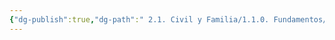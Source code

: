 ```yaml
---
{"dg-publish":true,"dg-path":" 2.1. Civil y Familia/1.1.0. Fundamentos/0.7 Los sujetos de derecho.md","permalink":"/2-1-civil-y-familia/1-1-0-fundamentos/0-7-los-sujetos-de-derecho/","tags":["Civil"]}
---
```


